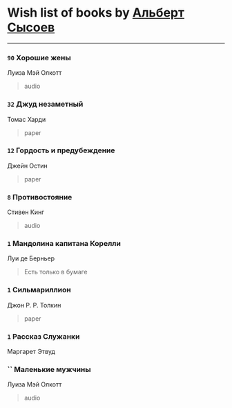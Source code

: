 # Wish list of books by [Альберт Сысоев](http://vk.com/id47446642)
---

### `90` Хорошие жены
Луиза Мэй Олкотт
> audio

### `32` Джуд незаметный
Томас Харди
> paper

### `12` Гордость и предубеждение
Джейн Остин
> paper

### `8` Противостояние
Стивен Кинг
> audio

### `1` Мандолина капитана Корелли
Луи де Берньер
> Есть только в бумаге

### `1` Сильмариллион
Джон Р. Р. Толкин
> paper

### `1` Рассказ Служанки
Маргарет Этвуд

### `` Маленькие мужчины
Луиза Мэй Олкотт
> audio

